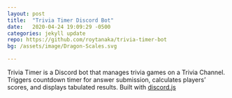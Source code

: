 ```yaml
---
layout: post
title:  "Trivia Timer Discord Bot"
date:   2020-04-24 19:09:29 -0500
categories: jekyll update
repo: https://github.com/roytanaka/trivia-timer-bot
bg: /assets/image/Dragon-Scales.svg

---
```

Trivia Timer is a Discord bot that manages trivia games on a Trivia Channel.  Triggers countdown timer for answer submission, calculates players’ scores, and displays tabulated results. Built with <a href="https://discord.js.org/" target="_blank">discord.js</a>
